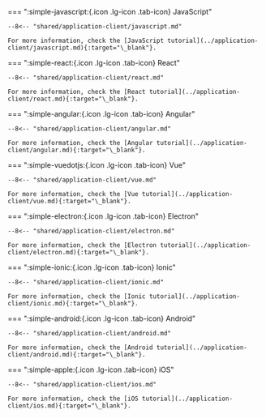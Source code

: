 === ":simple-javascript:{.icon .lg-icon .tab-icon} JavaScript"

    --8<-- "shared/application-client/javascript.md"

    For more information, check the [JavaScript tutorial](../application-client/javascript.md){:target="\_blank"}.

=== ":simple-react:{.icon .lg-icon .tab-icon} React"

    --8<-- "shared/application-client/react.md"

    For more information, check the [React tutorial](../application-client/react.md){:target="\_blank"}.

=== ":simple-angular:{.icon .lg-icon .tab-icon} Angular"

    --8<-- "shared/application-client/angular.md"

    For more information, check the [Angular tutorial](../application-client/angular.md){:target="\_blank"}.

=== ":simple-vuedotjs:{.icon .lg-icon .tab-icon} Vue"

    --8<-- "shared/application-client/vue.md"

    For more information, check the [Vue tutorial](../application-client/vue.md){:target="\_blank"}.

=== ":simple-electron:{.icon .lg-icon .tab-icon} Electron"

    --8<-- "shared/application-client/electron.md"

    For more information, check the [Electron tutorial](../application-client/electron.md){:target="\_blank"}.

=== ":simple-ionic:{.icon .lg-icon .tab-icon} Ionic"

    --8<-- "shared/application-client/ionic.md"

    For more information, check the [Ionic tutorial](../application-client/ionic.md){:target="\_blank"}.

=== ":simple-android:{.icon .lg-icon .tab-icon} Android"

    --8<-- "shared/application-client/android.md"

    For more information, check the [Android tutorial](../application-client/android.md){:target="\_blank"}.

=== ":simple-apple:{.icon .lg-icon .tab-icon} iOS"

    --8<-- "shared/application-client/ios.md"

    For more information, check the [iOS tutorial](../application-client/ios.md){:target="\_blank"}.

